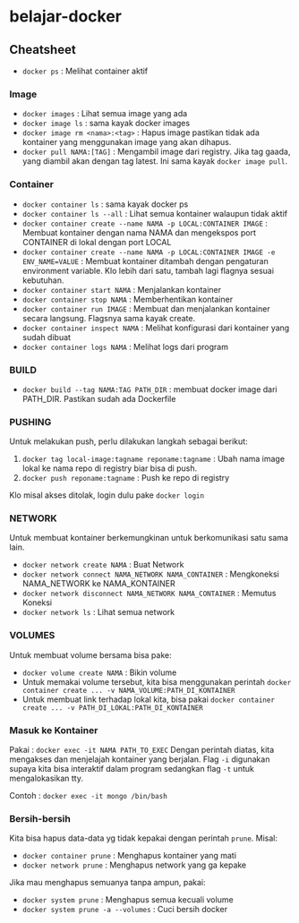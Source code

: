 # belajar-docker

## Cheatsheet
* `docker ps` : Melihat container aktif

### Image
* `docker images` : Lihat semua image yang ada
* `docker image ls` : sama kayak docker images
* `docker image rm <nama>:<tag>` : Hapus image pastikan tidak ada  kontainer yang menggunakan image yang akan dihapus.
* `docker pull NAMA:[TAG]` : Mengambil image dari registry. Jika tag gaada, yang diambil akan dengan tag latest. Ini sama kayak `docker image pull`.

### Container
* `docker container ls` : sama kayak docker ps
* `docker container ls --all` : Lihat semua kontainer walaupun tidak aktif
* `docker container create --name NAMA -p LOCAL:CONTAINER IMAGE` : Membuat kontainer dengan nama NAMA dan mengekspos port CONTAINER di lokal dengan port LOCAL
* `docker container create --name NAMA -p LOCAL:CONTAINER IMAGE -e ENV_NAME=VALUE` : Membuat kontainer ditambah dengan pengaturan environment variable. Klo lebih dari satu,  tambah lagi flagnya sesuai kebutuhan.
* `docker container start NAMA` : Menjalankan kontainer
* `docker container stop NAMA` : Memberhentikan kontainer
* `docker container run IMAGE` : Membuat dan menjalankan kontainer secara langsung. Flagsnya sama kayak create.
* `docker container inspect NAMA` : Melihat konfigurasi dari kontainer yang sudah dibuat
* `docker container logs NAMA` : Melihat logs dari program

### BUILD
* `docker build --tag NAMA:TAG PATH_DIR` : membuat docker image dari PATH_DIR. Pastikan sudah ada Dockerfile

### PUSHING
Untuk melakukan push, perlu dilakukan langkah sebagai berikut:
1. `docker tag local-image:tagname reponame:tagname` : Ubah nama image lokal ke nama repo di registry biar bisa di push.
2. `docker push reponame:tagname` : Push ke repo di registry

Klo misal akses ditolak,  login dulu pake `docker login`

### NETWORK
Untuk membuat kontainer berkemungkinan untuk berkomunikasi  satu sama lain.
* `docker network create NAMA` : Buat Network
* `docker network connect NAMA_NETWORK NAMA_CONTAINER` : Mengkoneksi NAMA_NETWORK ke NAMA_KONTAINER
* `docker network disconnect NAMA_NETWORK NAMA_CONTAINER` : Memutus Koneksi
* `docker network ls` : Lihat semua network

### VOLUMES
Untuk membuat volume bersama bisa pake:
* `docker volume create NAMA` : Bikin volume
* Untuk memakai volume tersebut, kita bisa menggunakan perintah `docker container create ... -v NAMA_VOLUME:PATH_DI_KONTAINER`
* Untuk membuat link terhadap lokal kita, bisa pakai `docker container create ... -v PATH_DI_LOKAL:PATH_DI_KONTAINER`

### Masuk ke Kontainer
Pakai : `docker exec -it NAMA PATH_TO_EXEC`
Dengan perintah diatas, kita mengakses dan menjelajah kontainer yang berjalan. Flag `-i` digunakan supaya kita bisa interaktif dalam program sedangkan flag `-t` untuk mengalokasikan tty.

Contoh : `docker exec -it mongo /bin/bash`

### Bersih-bersih
Kita bisa hapus data-data yg tidak kepakai dengan perintah `prune`. Misal:
* `docker container prune` : Menghapus kontainer yang mati
* `docker network prune` : Menghapus network yang ga kepake

Jika mau menghapus semuanya tanpa ampun, pakai:
* `docker system prune` : Menghapus semua kecuali volume
* `docker system prune -a --volumes` : Cuci bersih docker
